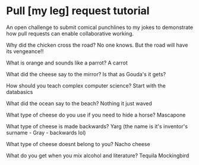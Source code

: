 # Pull [my leg] request tutorial
An open challenge to submit comical punchlines to my jokes to demonstrate how pull requests can enable collaborative working. 

Why did the chicken cross the road?
No one knows. But the road will have its vengeance!!

What is orange and sounds like a parrot?
A carrot

What did the cheese say to the mirror?
Is that as Gouda's it gets?

How should you teach complex computer science? 
Start with the databasics

What did the ocean say to the beach?
Nothing it just waved

What type of cheese do you use if you need to hide a horse?
Mascapone

What type of cheese is made backwards?
Yarg
(the name is it's inventor's surname - Gray - backwards lol)

What type of cheese doesnt belong to you?
Nacho cheese

What do you get when you mix alcohol and literature?
Tequila Mockingbird
